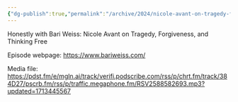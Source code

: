 ```yaml
---
{"dg-publish":true,"permalink":"/archive/2024/nicole-avant-on-tragedy-forgiveness-and-thinking-free/","tags":["podcast"],"noteIcon":"","created":"2024-04-18T11:59:38","updated":"2024-04-18 11:59:53 am"}
---
```



Honestly with Bari Weiss: Nicole Avant on Tragedy, Forgiveness, and Thinking Free

Episode webpage: https://www.bariweiss.com/

Media file: https://pdst.fm/e/mgln.ai/track/verifi.podscribe.com/rss/p/chrt.fm/track/384D27/pscrb.fm/rss/p/traffic.megaphone.fm/RSV2588582693.mp3?updated=1713445567